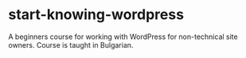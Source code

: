 # start-knowing-wordpress
A beginners course for working with WordPress for non-technical site owners. Course is taught in Bulgarian.
